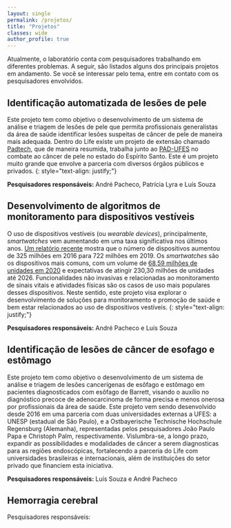 ```yaml
---
layout: single
permalink: /projetos/
title: "Projetos"
classes: wide
author_profile: true
---
```


Atualmente, o laboratório conta com pesquisadores trabalhando em diferentes problemas. A seguir, são listados alguns dos principais projetos em andamento. Se você se interessar pelo tema, entre em contato com os pesquisadores envolvidos.

## Identificação automatizada de lesões de pele
Este projeto tem como objetivo o desenvolvimento de um sistema de análise e triagem de lesões de pele que permita profissionais generalistas da área de saúde identificar lesões suspeitas de câncer de pele de maneira mais adequada. Dentro do Life existe um projeto de extensão chamado [Padtech](https://pad.ufes.br/padtech/), que de maneira resumida, trabalha junto ao [PAD-UFES](https://pad.ufes.br/) no combate ao câncer de pele no estado do Espírito Santo. Este é um projeto muito grande que envolve a parceria com diversos órgãos públicos e privados.
{: style="text-align: justify;"}

**Pesquisadores responsáveis:** André Pacheco, Patrícia Lyra e Luís Souza

## Desenvolvimento de algoritmos de monitoramento para dispositivos vestíveis

 O uso de dispositivos vestíveis (ou *wearable devices*), principalmente, *smartwatches* vem aumentando em uma taxa significativa nos últimos anos. [Um relatório recente](https://www.statista.com/statistics/487291/global-connected-wearable-devices/) mostra que o número de dispositivos aumentou de 325 milhões em 2016 para 722 milhões em 2019. Os *smartwatches* são os dispositivos mais comuns, com um volume de [68,59 milhões de unidades em 2020](https://www.reportlinker.com/p05285115/Wearable-Medical-Devices-Technologies-and-Global-Markets.html) e expectativas de atingir 230,30 milhões de unidades até 2026. Funcionalidades não invasivas e relacionadas ao monitoramento de sinais vitais e atividades físicas são os casos de uso mais populares desses dispositivos. Neste sentido, este projeto visa explorar o desenvolvimento de soluções para monitoramento e promoção de saúde e bem estar relacionados ao uso de dispositivos vestíveis.
{: style="text-align: justify;"}


**Pesquisadores responsáveis:** André Pacheco e Luís Souza

## Identificação de lesões de câncer de esofago e estômago

Este projeto tem como objetivo o desenvolvimento de um sistema de análise e triagem de lesões cancerígenas de esôfago e estômago em pacientes diagnosticados com esôfago de Barrett, visando o auxílio no diagnóstico precoce de adenocarcinoma de forma precisa e menos onerosa por profissionais da área de saúde. Este projeto vem sendo desenvolvido desde 2016 em uma parceria com duas universidades externas a UFES: a UNESP (estadual de São Paulo), e a Ostbayerische Technische Hochschule Regensburg (Alemanha), representadas pelos pesquisadores João Paulo Papa e Christoph Palm, respectivamente. Vislumbra-se, a longo prazo, expandir as possibilidades e modalidades de câncer a serem diagnosticas para as regiões endoscópicas, fortalecendo a parceria do Life com universidades brasileiras e internacionais, além de instituições do setor privado que financiem esta iniciativa.

**Pesquisadores responsáveis:** Luís Souza e André Pacheco

## Hemorragia cerebral

Pesquisadores responsáveis: 
